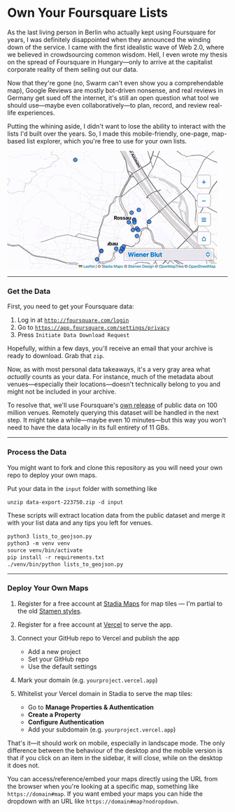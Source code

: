 # Own Your Foursquare Lists

As the last living person in Berlin who actually kept using Foursquare for years, I was definitely disappointed when they announced the winding down of the service. I came with the first idealistic wave of Web 2.0, where we believed in crowdsourcing common wisdom. Hell, I even wrote my thesis on the spread of Foursquare in Hungary—only to arrive at the capitalist corporate reality of them selling out our data.

Now that they're gone (no, Swarm can't even show you a comprehendable map), Google Reviews are mostly bot-driven nonsense, and real reviews in Germany get sued off the internet, it's still an open question what tool we should use—maybe even collaboratively—to plan, record, and review real-life experiences.

Putting the whining aside, I didn't want to lose the ability to interact with the lists I'd built over the years. So, I made this mobile-friendly, one-page, map-based list explorer, which you're free to use for your own lists.

![Demo](assets/mbl.gif)

---

### **Get the Data**

First, you need to get your Foursquare data:

1. Log in at [`http://foursquare.com/login`](http://foursquare.com/login)
2. Go to [`https://app.foursquare.com/settings/privacy`](https://app.foursquare.com/settings/privacy)
3. Press `Initiate Data Download Request`

Hopefully, within a few days, you'll receive an email that your archive is ready to download. Grab that `zip`.

Now, as with most personal data takeaways, it's a very gray area what *actually* counts as your data. For instance, much of the metadata about venues—especially their locations—doesn't technically belong to you and might not be included in your archive.

To resolve that, we'll use Foursquare's [own release](https://docs.foursquare.com/data-products/docs/access-fsq-os-places) of public data on 100 million venues. Remotely querying this dataset will be handled in the next step. It might take a while—maybe even 10 minutes—but this way you won't need to have the data locally in its full entirety of 11 GBs.

---

### **Process the Data**

You might want to fork and clone this repository as you will need your own repo to deploy your own maps.

Put your data in the `input` folder with something like

```
unzip data-export-223750.zip -d input
```

These scripts will extract location data from the public dataset and merge it with your list data and any tips you left for venues.

```
python3 lists_to_geojson.py
python3 -m venv venv
source venv/bin/activate
pip install -r requirements.txt
./venv/bin/python lists_to_geojson.py
```

---

### **Deploy Your Own Maps**

1. Register for a free account at [Stadia Maps](https://stadiamaps.com) for map tiles — I'm partial to the old [Stamen styles](https://maps.stamen.com/).
2. Register for a free account at [Vercel](https://vercel.com) to serve the app.
3. Connect your GitHub repo to Vercel and publish the app

   * Add a new project
   * Set your GitHub repo
   * Use the default settings

4. Mark your domain (e.g. `yourproject.vercel.app`)
5. Whitelist your Vercel domain in Stadia to serve the map tiles:

   * Go to **Manage Properties & Authentication**
   * **Create a Property**
   * **Configure Authentication**
   * Add your subdomain (e.g. `yourproject.vercel.app`)

That's it—it should work on mobile, especially in landscape mode. The only difference between the behaviour of the desktop and the mobile version is that if you click on an item in the sidebar, it will close, while on the desktop it does not.

You can access/reference/embed your maps directly using the URL from the browser when you're looking at a specific map, something like `https://domain#map`. If you want embed your maps you can hide the dropdown with an URL like `https://domain#map?nodropdown`.